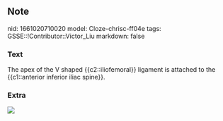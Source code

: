 ## Note
nid: 1661020710020
model: Cloze-chrisc-ff04e
tags: GSSE::!Contributor::Victor_Liu
markdown: false

### Text
The apex of the V shaped {{c2::iliofemoral}} ligament is attached to the {{c1::anterior inferior iliac spine}}.

### Extra
<img src="250px-Gray339.png">
